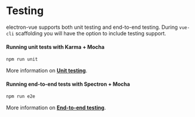 # Testing
electron-vue supports both unit testing and end-to-end testing. During `vue-cli` scaffolding you will have the option to include testing support.

#### Running unit tests with Karma + Mocha
```bash
npm run unit
```
More information on **[Unit testing](unittesting.md)**.

#### Running end-to-end tests with Spectron + Mocha
```bash
npm run e2e
```
More information on **[End-to-end testing](end-to-end_testing.md)**.